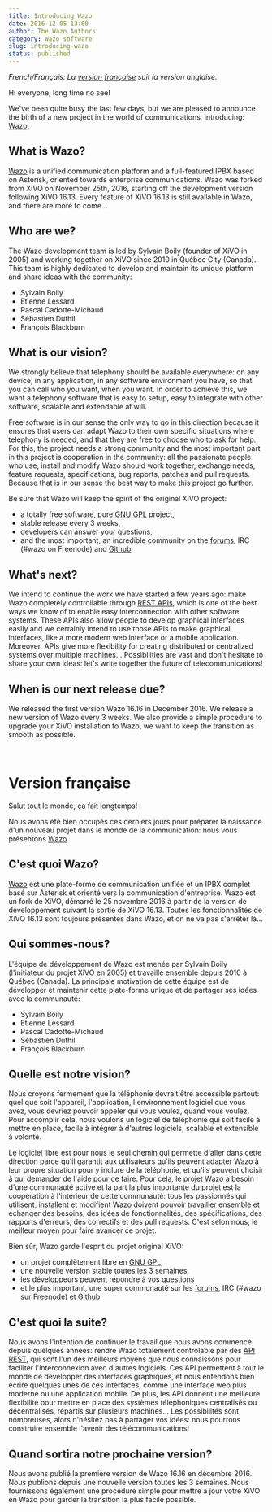 ```yaml
---
title: Introducing Wazo
date: 2016-12-05 13:00
author: The Wazo Authors
category: Wazo software
slug: introducing-wazo
status: published
---
```


_French/Français: La [version française](#french) suit la version anglaise._

Hi everyone, long time no see!

We've been quite busy the last few days, but we are pleased to announce the birth of a new project in the world of communications, introducing: [Wazo](https://wazo-platform.org).

<!-- truncate -->

## What is Wazo?

[Wazo](https://wazo-platform.org) is a unified communication platform and a full-featured IPBX based on Asterisk, oriented towards enterprise communications. Wazo was forked from XiVO on November 25th, 2016, starting off the development version following XiVO 16.13. Every feature of XiVO 16.13 is still available in Wazo, and there are more to come...

## Who are we?

The Wazo development team is led by Sylvain Boily (founder of XiVO in 2005) and working together on XiVO since 2010 in Québec City (Canada). This team is highly dedicated to develop and maintain its unique platform and share ideas with the community:

- Sylvain Boily
- Etienne Lessard
- Pascal Cadotte-Michaud
- Sébastien Duthil
- François Blackburn

## What is our vision?

We strongly believe that telephony should be available everywhere: on any device, in any application, in any software environment you have, so that you can call who you want, when you want. In order to achieve this, we want a telephony software that is easy to setup, easy to integrate with other software, scalable and extendable at will.

Free software is in our sense the only way to go in this direction because it ensures that users can adapt Wazo to their own specific situations where telephony is needed, and that they are free to choose who to ask for help. For this, the project needs a strong community and the most important part in this project is cooperation in the community: all the passionate people who use, install and modify Wazo should work together, exchange needs, feature requests, specifications, bug reports, patches and pull requests. Because that is in our sense the best way to make this project go further.

Be sure that Wazo will keep the spirit of the original XiVO project:

- a totally free software, pure [GNU GPL](https://www.gnu.org/licenses/gpl-3.0.en.html) project,
- stable release every 3 weeks,
- developers can answer your questions,
- and the most important, an incredible community on the [forums](https://wazo-platform.discourse.group), IRC (#wazo on Freenode) and [Github](https://github.com/wazo-platform)

## What's next?

We intend to continue the work we have started a few years ago: make Wazo completely controllable through [REST APIs](https://wazo-platform.org/documentation), which is one of the best ways we know of to enable easy interconnection with other software systems. These APIs also allow people to develop graphical interfaces easily and we certainly intend to use those APIs to make graphical interfaces, like a more modern web interface or a mobile application. Moreover, APIs give more flexibility for creating distributed or centralized systems over multiple machines... Possibilities are vast and don't hesitate to share your own ideas: let's write together the future of telecommunications!

## When is our next release due?

We released the first version Wazo 16.16 in December 2016. We release a new version of Wazo every 3 weeks. We also provide a simple procedure to upgrade your XiVO installation to Wazo, we want to keep the transition as smooth as possible.

&nbsp;

# Version française

Salut tout le monde, ça fait longtemps!

Nous avons été bien occupés ces derniers jours pour préparer la naissance d'un nouveau projet dans le monde de la communication: nous vous présentons [Wazo](https://wazo-platform.org).

## C'est quoi Wazo?

[Wazo](https://wazo-platform.org) est une plate-forme de communication unifiée et un IPBX complet basé sur Asterisk et orienté vers la communication d'entreprise. Wazo est un fork de XiVO, démarré le 25 novembre 2016 à partir de la version de développement suivant la sortie de XiVO 16.13. Toutes les fonctionnalités de XiVO 16.13 sont toujours présentes dans Wazo, et on ne va pas s'arrêter là...

## Qui sommes-nous?

L'équipe de développement de Wazo est menée par Sylvain Boily (l'initiateur du projet XiVO en 2005) et travaille ensemble depuis 2010 à Québec (Canada). La principale motivation de cette équipe est de développer et maintenir cette plate-forme unique et de partager ses idées avec la communauté:

- Sylvain Boily
- Etienne Lessard
- Pascal Cadotte-Michaud
- Sébastien Duthil
- François Blackburn

## Quelle est notre vision?

Nous croyons fermement que la téléphonie devrait être accessible partout: quel que soit l'appareil, l'application, l'environnement logiciel que vous avez, vous devriez pouvoir appeler qui vous voulez, quand vous voulez. Pour accomplir cela, nous voulons un logiciel de téléphonie qui soit facile à mettre en place, facile à intégrer à d'autres logiciels, scalable et extensible à volonté.

Le logiciel libre est pour nous le seul chemin qui permette d'aller dans cette direction parce qu'il garantit aux utilisateurs qu'ils peuvent adapter Wazo à leur propre situation pour y inclure de la téléphonie, et qu'ils peuvent choisir à qui demander de l'aide pour ce faire. Pour cela, le projet Wazo a besoin d'une communauté active et la part la plus importante du projet est la coopération à l'intérieur de cette communauté: tous les passionnés qui utilisent, installent et modifient Wazo doivent pouvoir travailler ensemble et échanger des besoins, des idées de fonctionnalités, des spécifications, des rapports d'erreurs, des correctifs et des pull requests. C'est selon nous, le meilleur moyen pour faire avancer ce projet.

Bien sûr, Wazo garde l'esprit du projet original XiVO:

- un projet complètement libre en [GNU GPL](https://www.gnu.org/licenses/gpl-3.0.fr.html),
- une nouvelle version stable toutes les 3 semaines,
- les développeurs peuvent répondre à vos questions
- et le plus important, une super communauté sur les [forums](https://wazo-platform.discourse.group), IRC (#wazo sur Freenode) et [Github](https://github.com/wazo-platform)

## C'est quoi la suite?

Nous avons l'intention de continuer le travail que nous avons commencé depuis quelques années: rendre Wazo totalement contrôlable par des [API REST](https://wazo-platform.org/documentation), qui sont l'un des meilleurs moyens que nous connaissons pour faciliter l'interconnexion avec d'autres logiciels. Ces API permettent à tout le monde de développer des interfaces graphiques, et nous entendons bien écrire quelques unes de ces interfaces, comme une interface web plus moderne ou une application mobile. De plus, les API donnent une meilleure flexibilité pour mettre en place des systèmes téléphoniques centralisés ou décentralisés, répartis sur plusieurs machines... Les possibilités sont nombreuses, alors n'hésitez pas à partager vos idées: nous pourrons construire ensemble l'avenir des télécommunications!

## Quand sortira notre prochaine version?

Nous avons publié la première version de Wazo 16.16 en décembre 2016. Nous publions depuis une nouvelle version toutes les 3 semaines. Nous fournissons également une procédure simple pour mettre à jour votre XiVO en Wazo pour garder la transition la plus facile possible.
